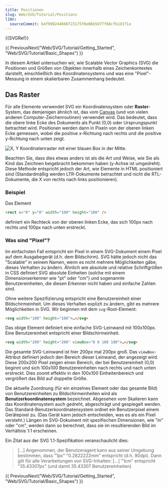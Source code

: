 ```yaml
---
title: Positionen
slug: Web/SVG/Tutorial/Positions
l10n:
  sourceCommit: b4f998244660723175f8e06b5d77f68cfb1d1f1a
---
```


{{SVGRef}}

{{ PreviousNext("Web/SVG/Tutorial/Getting_Started", "Web/SVG/Tutorial/Basic_Shapes") }}

In diesem Artikel untersuchen wir, wie Scalable Vector Graphics (SVG) die Positionen und Größen von Objekten innerhalb eines Zeichenkontextes darstellt, einschließlich des Koordinatensystems und was eine "Pixel"-Messung in einem skalierbaren Zusammenhang bedeutet.

## Das Raster

Für alle Elemente verwendet SVG ein Koordinatensystem oder **Raster**-System, das demjenigen ähnlich ist, das vom [Canvas](/de/docs/Web/API/Canvas_API) (und von vielen anderen Computer-Zeichenroutinen) verwendet wird. Das bedeutet, dass die obere linke Ecke des Dokuments als Punkt (0,0) oder Ursprungspunkt betrachtet wird. Positionen werden dann in Pixeln von der oberen linken Ecke gemessen, wobei die positive x-Richtung nach rechts und die positive y-Richtung nach unten zeigt.

![X, Y Koordinatenraster mit einer blauen Box in der Mitte.](canvas_default_grid.png)

Beachten Sie, dass dies etwas anders ist als die Art und Weise, wie Sie als Kind das Zeichnen beigebracht bekommen haben (y-Achse ist umgedreht). Diese Methode entspricht jedoch der Art, wie Elemente in HTML positioniert sind (Standardmäßig werden LTR-Dokumente betrachtet und nicht die RTL-Dokumente, die X von rechts nach links positionieren).

### Beispiel

Das Element

```html
<rect x="0" y="0" width="100" height="100" />
```

definiert ein Rechteck von der oberen linken Ecke, das sich 100px nach rechts und 100px nach unten erstreckt.

### Was sind "Pixel"?

Im einfachsten Fall entspricht ein Pixel in einem SVG-Dokument einem Pixel auf dem Ausgabegerät (d.h. dem Bildschirm). SVG hätte jedoch nicht das "Scalable" in seinem Namen, wenn es nicht mehrere Möglichkeiten gäbe, dieses Verhalten zu ändern. Ähnlich wie absolute und relative Schriftgrößen in CSS definiert SVG absolute Einheiten (solche mit einem Dimensionserkenner wie "pt" oder "cm") und sogenannte Benutzereinheiten, die diesen Erkenner nicht haben und einfache Zahlen sind.

Ohne weitere Spezifizierung entspricht eine Benutzereinheit einer Bildschirmeinheit. Um dieses Verhalten explizit zu ändern, gibt es mehrere Möglichkeiten in SVG. Wir beginnen mit dem `svg`-Root-Element:

```html
<svg width="100" height="100">…</svg>
```

Das obige Element definiert eine einfache SVG-Leinwand mit 100x100px. Eine Benutzereinheit entspricht einer Bildschirmeinheit.

```html
<svg width="200" height="200" viewBox="0 0 100 100">…</svg>
```

Die gesamte SVG-Leinwand ist hier 200px mal 200px groß. Das `viewBox`-Attribut definiert jedoch den Bereich dieser Leinwand, der angezeigt wird. Diese 200x200 Pixel zeigen einen Bereich, der bei Benutzereinheit (0,0) beginnt und sich 100x100 Benutzereinheiten nach rechts und nach unten erstreckt. Dies zoomt effektiv in den 100x100 Einheitenbereich und vergrößert das Bild auf doppelte Größe.

Die aktuelle Zuordnung (für ein einzelnes Element oder das gesamte Bild) von Benutzereinheiten zu Bildschirmeinheiten wird als **Benutzerkoordinatensystem** bezeichnet. Abgesehen vom Skalieren kann das Koordinatensystem auch gedreht, abgeschrägt und gespiegelt werden. Das Standard-Benutzerkoordinatensystem ordnet ein Benutzerpixel einem Gerätepixel zu. (Das Gerät kann jedoch entscheiden, was es als ein Pixel versteht.) Längen im SVG-Dokument mit spezifischen Dimensionen, wie "in" oder "cm", werden dann so berechnet, dass sie im resultierenden Bild im Verhältnis 1:1 erscheinen.

Ein Zitat aus der SVG 1.1-Spezifikation veranschaulicht dies:

> \[...] Angenommen, der Benutzeragent kann aus seiner Umgebung bestimmen, dass "1px" "0.2822222mm" entspricht (d.h. 90dpi). Dann gilt für alle Verarbeitungen von SVG-Inhalten: \[...] "1cm" entspricht "35.43307px" (und damit 35.43307 Benutzereinheiten)

{{ PreviousNext("Web/SVG/Tutorial/Getting_Started", "Web/SVG/Tutorial/Basic_Shapes") }}
